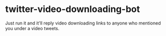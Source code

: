 # twitter-video-downloading-bot


Just run it and it'll reply video downloading links to anyone who mentioned you under a video tweets.
